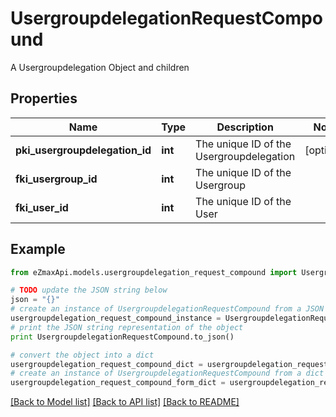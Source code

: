 # UsergroupdelegationRequestCompound

A Usergroupdelegation Object and children

## Properties
Name | Type | Description | Notes
------------ | ------------- | ------------- | -------------
**pki_usergroupdelegation_id** | **int** | The unique ID of the Usergroupdelegation | [optional] 
**fki_usergroup_id** | **int** | The unique ID of the Usergroup | 
**fki_user_id** | **int** | The unique ID of the User | 

## Example

```python
from eZmaxApi.models.usergroupdelegation_request_compound import UsergroupdelegationRequestCompound

# TODO update the JSON string below
json = "{}"
# create an instance of UsergroupdelegationRequestCompound from a JSON string
usergroupdelegation_request_compound_instance = UsergroupdelegationRequestCompound.from_json(json)
# print the JSON string representation of the object
print UsergroupdelegationRequestCompound.to_json()

# convert the object into a dict
usergroupdelegation_request_compound_dict = usergroupdelegation_request_compound_instance.to_dict()
# create an instance of UsergroupdelegationRequestCompound from a dict
usergroupdelegation_request_compound_form_dict = usergroupdelegation_request_compound.from_dict(usergroupdelegation_request_compound_dict)
```
[[Back to Model list]](../README.md#documentation-for-models) [[Back to API list]](../README.md#documentation-for-api-endpoints) [[Back to README]](../README.md)


